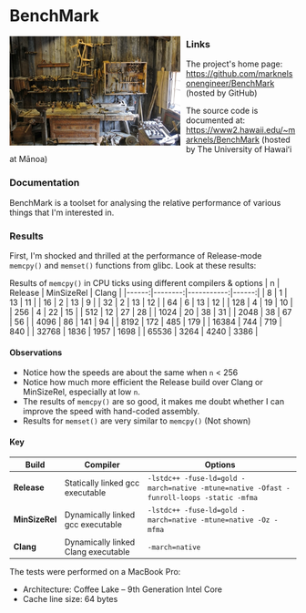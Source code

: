 BenchMark
=========

<img src="images/logo_BenchMark_468x300.png" style="width:300px; float: left; margin: 0 10px 10px 0;" alt="BenchMark Logo"/>

### Links
The project's home page:  https://github.com/marknelsonengineer/BenchMark  (hosted by GitHub)

The source code is documented at:  https://www2.hawaii.edu/~marknels/BenchMark  (hosted by The University of Hawaiʻi at Mānoa)

### Documentation
BenchMark is a toolset for analysing the relative performance of various things
that I'm interested in.

### Results
First, I'm shocked and thrilled at the performance of Release-mode `memcpy()`
and `memset()` functions from glibc.  Look at these results:

Results of `memcpy()` in CPU ticks using different compilers & options
|     n | Release | MinSizeRel | Clang |
|------:|--------:|-----------:|------:|
|     8 |       1 |         13 |    11 |
|    16 |       2 |         13 |     9 |
|    32 |       2 |         13 |    12 |
|    64 |       6 |         13 |    12 |
|   128 |       4 |         19 |    10 |
|   256 |       4 |         22 |    15 |
|   512 |      12 |         27 |    28 |
|  1024 |      20 |         38 |    31 |
|  2048 |      38 |         67 |    56 |
|  4096 |      86 |        141 |    94 |
|  8192 |     172 |        485 |   179 |
| 16384 |     744 |        719 |   840 |
| 32768 |    1836 |       1957 |  1698 |
| 65536 |    3264 |       4240 |  3386 |

#### Observations
- Notice how the speeds are about the same when `n` < 256
- Notice how much more efficient the Release build over Clang or MinSizeRel, 
  especially at low `n`.
- The results of `memcpy()` are so good, it makes me doubt whether I can
  improve the speed with hand-coded assembly.
- Results for `memset()` are very similar to `memcpy()` (Not shown)

#### Key
| Build          | Compiler                            | Options                                                                                  |
|----------------|-------------------------------------|------------------------------------------------------------------------------------------|
| **Release**    | Statically linked gcc executable    | `-lstdc++ -fuse-ld=gold -march=native -mtune=native -Ofast -funroll-loops -static -mfma` |
| **MinSizeRel** | Dynamically linked gcc executable   | `-lstdc++ -fuse-ld=gold -march=native -mtune=native -Oz -mfma`                           |
| **Clang**      | Dynamically linked Clang executable | `-march=native`                                                                          |

The tests were performed on a MacBook Pro:
- Architecture: Coffee Lake – 9th Generation Intel Core
- Cache line size: 64 bytes
